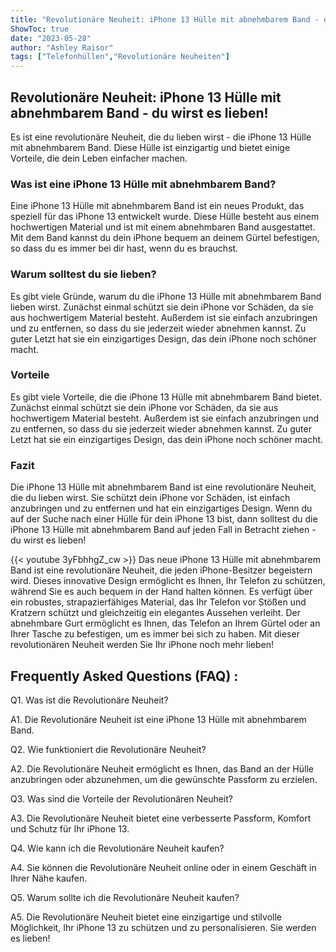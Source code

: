```yaml
---
title: "Revolutionäre Neuheit: iPhone 13 Hülle mit abnehmbarem Band - du wirst es lieben!"
ShowToc: true 
date: "2023-05-28"
author: "Ashley Raisor" 
tags: ["Telefonhüllen","Revolutionäre Neuheiten"]
---
```

## Revolutionäre Neuheit: iPhone 13 Hülle mit abnehmbarem Band - du wirst es lieben!

Es ist eine revolutionäre Neuheit, die du lieben wirst - die iPhone 13 Hülle mit abnehmbarem Band. Diese Hülle ist einzigartig und bietet einige Vorteile, die dein Leben einfacher machen.

### Was ist eine iPhone 13 Hülle mit abnehmbarem Band?

Eine iPhone 13 Hülle mit abnehmbarem Band ist ein neues Produkt, das speziell für das iPhone 13 entwickelt wurde. Diese Hülle besteht aus einem hochwertigen Material und ist mit einem abnehmbaren Band ausgestattet. Mit dem Band kannst du dein iPhone bequem an deinem Gürtel befestigen, so dass du es immer bei dir hast, wenn du es brauchst.

### Warum solltest du sie lieben?

Es gibt viele Gründe, warum du die iPhone 13 Hülle mit abnehmbarem Band lieben wirst. Zunächst einmal schützt sie dein iPhone vor Schäden, da sie aus hochwertigem Material besteht. Außerdem ist sie einfach anzubringen und zu entfernen, so dass du sie jederzeit wieder abnehmen kannst. Zu guter Letzt hat sie ein einzigartiges Design, das dein iPhone noch schöner macht.

### Vorteile

Es gibt viele Vorteile, die die iPhone 13 Hülle mit abnehmbarem Band bietet. Zunächst einmal schützt sie dein iPhone vor Schäden, da sie aus hochwertigem Material besteht. Außerdem ist sie einfach anzubringen und zu entfernen, so dass du sie jederzeit wieder abnehmen kannst. Zu guter Letzt hat sie ein einzigartiges Design, das dein iPhone noch schöner macht.

### Fazit

Die iPhone 13 Hülle mit abnehmbarem Band ist eine revolutionäre Neuheit, die du lieben wirst. Sie schützt dein iPhone vor Schäden, ist einfach anzubringen und zu entfernen und hat ein einzigartiges Design. Wenn du auf der Suche nach einer Hülle für dein iPhone 13 bist, dann solltest du die iPhone 13 Hülle mit abnehmbarem Band auf jeden Fall in Betracht ziehen - du wirst es lieben!

{{< youtube 3yFbhhgZ_cw >}} 
Das neue iPhone 13 Hülle mit abnehmbarem Band ist eine revolutionäre Neuheit, die jeden iPhone-Besitzer begeistern wird. Dieses innovative Design ermöglicht es Ihnen, Ihr Telefon zu schützen, während Sie es auch bequem in der Hand halten können. Es verfügt über ein robustes, strapazierfähiges Material, das Ihr Telefon vor Stößen und Kratzern schützt und gleichzeitig ein elegantes Aussehen verleiht. Der abnehmbare Gurt ermöglicht es Ihnen, das Telefon an Ihrem Gürtel oder an Ihrer Tasche zu befestigen, um es immer bei sich zu haben. Mit dieser revolutionären Neuheit werden Sie Ihr iPhone noch mehr lieben!

## Frequently Asked Questions (FAQ) :
Q1. Was ist die Revolutionäre Neuheit?

A1. Die Revolutionäre Neuheit ist eine iPhone 13 Hülle mit abnehmbarem Band.

Q2. Wie funktioniert die Revolutionäre Neuheit?

A2. Die Revolutionäre Neuheit ermöglicht es Ihnen, das Band an der Hülle anzubringen oder abzunehmen, um die gewünschte Passform zu erzielen.

Q3. Was sind die Vorteile der Revolutionären Neuheit?

A3. Die Revolutionäre Neuheit bietet eine verbesserte Passform, Komfort und Schutz für Ihr iPhone 13.

Q4. Wie kann ich die Revolutionäre Neuheit kaufen?

A4. Sie können die Revolutionäre Neuheit online oder in einem Geschäft in Ihrer Nähe kaufen.

Q5. Warum sollte ich die Revolutionäre Neuheit kaufen?

A5. Die Revolutionäre Neuheit bietet eine einzigartige und stilvolle Möglichkeit, Ihr iPhone 13 zu schützen und zu personalisieren. Sie werden es lieben!


